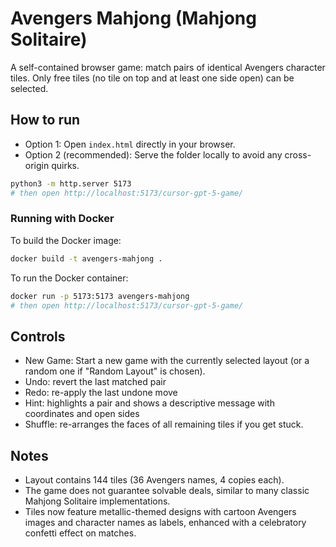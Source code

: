 # Avengers Mahjong (Mahjong Solitaire)

A self-contained browser game: match pairs of identical Avengers character tiles. Only free tiles (no tile on top and at least one side open) can be selected.

## How to run

- Option 1: Open `index.html` directly in your browser.
- Option 2 (recommended): Serve the folder locally to avoid any cross-origin quirks.

```bash
python3 -m http.server 5173
# then open http://localhost:5173/cursor-gpt-5-game/
```

### Running with Docker

To build the Docker image:
```bash
docker build -t avengers-mahjong .
```

To run the Docker container:
```bash
docker run -p 5173:5173 avengers-mahjong
# then open http://localhost:5173/cursor-gpt-5-game/
```

## Controls

- New Game: Start a new game with the currently selected layout (or a random one if "Random Layout" is chosen).
- Undo: revert the last matched pair
- Redo: re-apply the last undone move
- Hint: highlights a pair and shows a descriptive message with coordinates and open sides
- Shuffle: re-arranges the faces of all remaining tiles if you get stuck.

## Notes

- Layout contains 144 tiles (36 Avengers names, 4 copies each).
- The game does not guarantee solvable deals, similar to many classic Mahjong Solitaire implementations.
- Tiles now feature metallic-themed designs with cartoon Avengers images and character names as labels, enhanced with a celebratory confetti effect on matches.
